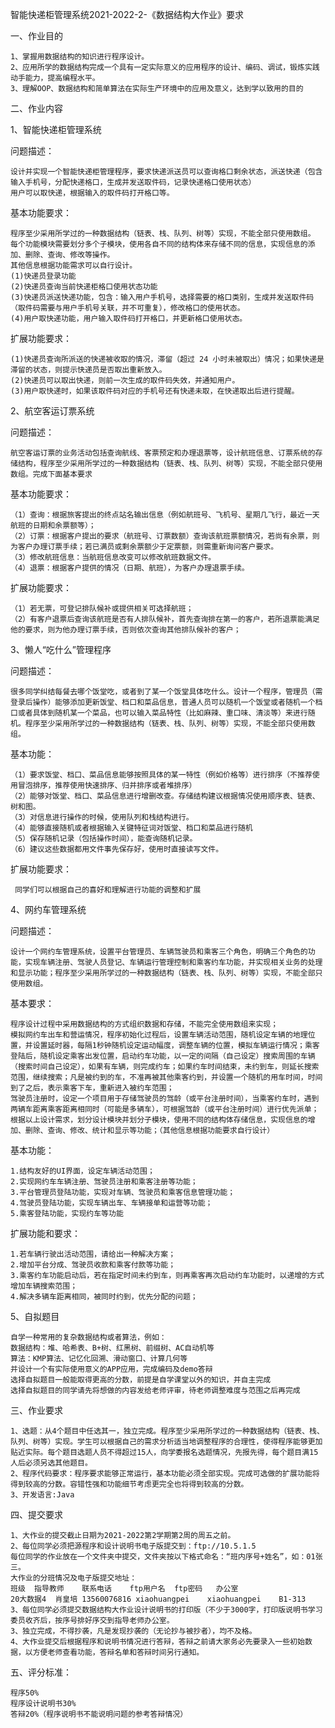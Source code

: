 智能快递柜管理系统2021-2022-2-《数据结构大作业》要求

一、作业目的 

    1、掌握用数据结构的知识进行程序设计。
    2、应用所学的数据结构完成一个具有一定实际意义的应用程序的设计、编码、调试，锻炼实践动手能力，提高编程水平。
    3、理解OOP、数据结构和简单算法在实际生产环境中的应用及意义，达到学以致用的目的

二、作业内容 

1、智能快递柜管理系统

问题描述：

    设计并实现一个智能快递柜管理程序，要求快递派送员可以查询格口剩余状态，派送快递（包含输入手机号，分配快递格口，生成并发送取件码，记录快递格口使用状态）
    用户可以取快递，根据输入的取件码打开格口等。

基本功能要求：

    程序至少采用所学过的一种数据结构（链表、栈、队列、树等）实现，不能全部只使用数组。
    每个功能模块需要划分多个子模块，使用各自不同的结构体来存储不同的信息，实现信息的添加、删除、查询、修改等操作。
    其他信息根据功能需求可以自行设计。
    (1)快递员登录功能
    (2)快递员查询当前快递柜格口使用状态功能
    (3)快递员派送快递功能，包含：输入用户手机号，选择需要的格口类别，生成并发送取件码（取件码需要与用户手机号关联，并不可重复），修改格口的使用状态。
    (4)用户取快递功能，用户输入取件码打开格口，并更新格口使用状态。

扩展功能要求：

    (1)快递员查询所派送的快递被收取的情况，滞留（超过 24 小时未被取出）情况；如果快递是滞留的状态，则提示快递员是否取出重新放入。
    (2)快递员可以取出快递，则前一次生成的取件码失效，并通知用户。
    (3)用户取快递时，如果该取件码对应的手机号还有快递未取，在快递取出后进行提醒。

2、航空客运订票系统

问题描述：

    航空客运订票的业务活动包括查询航线、客票预定和办理退票等，设计航班信息、订票系统的存储结构，程序至少采用所学过的一种数据结构（链表、栈、队列、树等）实现，不能全部只使用数组。完成下面基本要求

基本功能要求：

    （1）查询：根据旅客提出的终点站名输出信息（例如航班号、飞机号、星期几飞行，最近一天航班的日期和余票额等）； 
    （2）订票：根据客户提出的要求（航班号、订票数额）查询该航班票额情况，若尚有余票，则为客户办理订票手续；若已满员或剩余票额少于定票额，则需重新询问客户要求。
    （3）修改航班信息：当航班信息改变可以修改航班数据文件。
    （4）退票：根据客户提供的情况（日期、航班），为客户办理退票手续。 

扩展功能要求：

    （1）若无票，可登记排队候补或提供相关可选择航班；
    （2）有客户退票后查询该航班是否有人排队候补，首先查询排在第一的客户，若所退票能满足他的要求，则为他办理订票手续，否则依次查询其他排队候补的客户；

3、懒人“吃什么”管理程序

问题描述：

    很多同学纠结每餐去哪个饭堂吃，或者到了某一个饭堂具体吃什么。设计一个程序，管理员（需登录后操作）能够添加更新饭堂、档口和菜品信息，普通人员可以随机一个饭堂或者随机一个档口或者具体到随机某一个菜品，也可以输入菜品特性（比如麻辣、重口味、清淡等）来进行随机。程序至少采用所学过的一种数据结构（链表、栈、队列、树等）实现，不能全部只使用数组。

基本功能：

    （1）要求饭堂、档口、菜品信息能够按照具体的某一特性（例如价格等）进行排序（不推荐使用冒泡排序，推荐使用快速排序、归并排序或者堆排序）
    （2）能够对饭堂、档口、菜品信息进行增删改查。存储结构建议根据情况使用顺序表、链表、树和图。
    （3）对信息进行操作的时候，使用队列和栈结构进行。
    （4）能够直接随机或者根据输入关键特征词对饭堂、档口和菜品进行随机
    （5）保存随机记录（包括操作时间），能查询随机记录。
    （6）建议这些数据都用文件事先保存好，使用时直接读写文件。

扩展功能要求：

     同学们可以根据自己的喜好和理解进行功能的调整和扩展

4、网约车管理系统

问题描述：

    设计一个网约车管理系统，设置平台管理员、车辆驾驶员和乘客三个角色，明确三个角色的功能，实现车辆注册、驾驶人员登记、车辆运行管理控制和乘客约车功能，并实现相关业务的处理和显示功能；程序至少采用所学过的一种数据结构（链表、栈、队列、树等）实现，不能全部只使用数组。

基本要求：

    程序设计过程中采用数据结构的方式组织数据和存储，不能完全使用数组来实现；
    模拟网约车出车和营运情况，程序初始化过程后，设置车辆活动范围，随机设定车辆的地理位置，并设置延时器，每隔1秒钟随机设定运动幅度，调整车辆的位置，模拟车辆运行情况；乘客登陆后，随机设定乘客出发位置，启动约车功能，以一定的间隔（自己设定）搜索周围的车辆（搜索时间自己设定），如果有车辆，则完成约车；如果约车时间结束，未约到车，则延长搜索范围，继续搜索；凡是被约到的车，不准再被其他乘客约到，并设置一个随机的用车时间，时间到了之后，表示乘客下车，重新进入被约车范围；
    驾驶员注册时，设定一个项目用于存储驾驶员的驾龄（或平台注册时间），当乘客约车时，遇到两辆车距离乘客距离相同时（可能是多辆车），可根据驾龄（或平台注册时间）进行优先派单；
    根据以上设计需求，划分设计模块并划分子模块，使用不同的结构体存储信息，实现信息的增加、删除、查询、修改、统计和显示等功能；（其他信息根据功能要求自行设计）

基本功能：

    1.结构友好的UI界面，设定车辆活动范围；
    2.实现网约车车辆注册、驾驶员注册和乘客注册等功能；
    3.平台管理员登陆功能，实现对车辆、驾驶员和乘客信息管理功能；
    4.驾驶员登陆功能，实现车辆出车、车辆接单和运营等功能；
    5.乘客登陆功能，实现约车等功能

扩展功能和要求：

    1.若车辆行驶出活动范围，请给出一种解决方案；
    2.增加平台分成、驾驶员收款和乘客付款等功能；
    3.乘客约车功能启动后，若在指定时间未约到车，则再乘客再次启动约车功能时，以递增的方式增加车辆搜索范围；
    4.解决多辆车距离相同，被同时约到，优先分配的问题；

5、自拟题目

    自学一种常用的复杂数据结构或者算法，例如：
    数据结构：堆、哈希表、B+树、红黑树、前缀树、AC自动机等
    算法：KMP算法、记忆化回溯、滑动窗口、计算几何等
    并设计一个有实际使用意义的APP应用，完成编码及demo答辩
    选择自拟题目一般能取得更高的分数，前提是自学课堂以外的知识，并自主完成
    选择自拟题目的同学请先将想做的内容发给老师评审，待老师调整难度与范围之后再完成

三、作业要求 

    1、选题：从4个题目中任选其一，独立完成。程序至少采用所学过的一种数据结构（链表、栈、队列、树等）实现。学生可以根据自己的需求分析适当地调整程序的合理性，使得程序能够更加贴近实际。每个题目选题人员不得超过15人，向学委报名选题情况，先报先得，每个题目满15人后必须另选其他题目。
    2、程序代码要求：程序要求能够正常运行，基本功能必须全部实现。完成可选做的扩展功能将得到较高的分数。容错性强和功能细节考虑更完全也将得到较高的分数。
    3、开发语言:Java

四、提交要求

    1、大作业的提交截止日期为2021-2022第2学期第2周的周五之前。
    2、每位同学必须把源程序和设计说明书电子版提交到：ftp://10.5.1.5   
    每位同学的作业放在一个文件夹中提交，文件夹按以下格式命名：“班内序号+姓名”，如：01张三。
    大作业的分班情况及电子版提交地址：
    班级	指导教师	联系电话	ftp用户名	ftp密码	办公室
    20大数据4	肖皇培	13560076816	xiaohuangpei	xiaohuangpei	B1-313
    3、每位同学必须提交数据结构大作业设计说明书的打印版（不少于3000字，打印版说明书学习委员收齐后，按序号排好序交到指导老师办公室。
    3、独立完成，不得抄袭，凡是发现抄袭的（无论抄与被抄者），均不及格。
    4、大作业提交后根据程序和说明书情况进行答辩，答辩之前请大家务必先要录入一些初始数据，以方便老师查看功能，答辩名单和答辩时间另行通知。

五、评分标准：

    程序50%
    程序设计说明书30%
    答辩20%（程序说明书不能说明问题的参考答辩情况）
   
